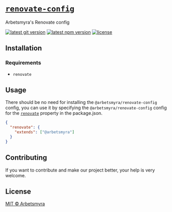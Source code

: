 # [`renovate-config`](https://github.com/arbetsmyra/renovate-config)

Arbetsmyra's Renovate config

[![latest git version](https://img.shields.io/github/v/tag/arbetsmyra/renovate-config?label=version)](https://github.com/arbetsmyra/renovate-config)
[![latest npm version](https://img.shields.io/npm/v/@arbetsmyra/renovate-config)](https://www.npmjs.com/package/@arbetsmyra/renovate-config)
[![license](https://img.shields.io/github/license/arbetsmyra/renovate-config)](https://github.com/arbetsmyra/renovate-config/blob/master/LICENSE)

## Installation

### Requirements

- `renovate`

## Usage

There should be no need for installing the `@arbetsmyra/renovate-config` config, you can use it by specifying the `@arbetsmyra/renovate-config` config for the [`renovate`](https://docs.renovatebot.com/configuration-options/) property in the package.json.

```json
{
  "renovate": {
    "extends": ["@arbetsmyra"]
  }
}
```

## Contributing

If you want to contribute and make our project better, your help is very welcome.

## License

[MIT © Arbetsmyra](https://choosealicense.com/licenses/mit/)
